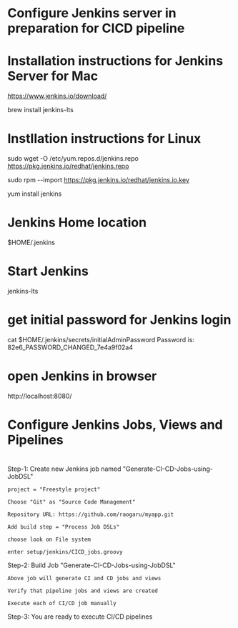 # ######################################################################
# Configure Jenkins server in preparation for CICD pipeline
# ######################################################################

# Installation instructions for  Jenkins Server for Mac 

https://www.jenkins.io/download/

brew install jenkins-lts

# Instllation instructions for Linux

sudo wget -O /etc/yum.repos.d/jenkins.repo https://pkg.jenkins.io/redhat/jenkins.repo

sudo rpm --import https://pkg.jenkins.io/redhat/jenkins.io.key

yum install jenkins

# Jenkins Home location

$HOME/.jenkins

# Start Jenkins

jenkins-lts

# get initial password for Jenkins login
cat  $HOME/.jenkins/secrets/initialAdminPassword
Password is: 82e6_PASSWORD_CHANGED_7e4a9f02a4

# open Jenkins in browser
http://localhost:8080/

# ######################################################################
# Configure Jenkins Jobs, Views and Pipelines
# ######################################################################

Step-1: Create new Jenkins job named "Generate-CI-CD-Jobs-using-JobDSL" 

	project = "Freestyle project"

	Choose "Git" as "Source Code Management"

	Repository URL: https://github.com/raogaru/myapp.git

	Add build step = "Process Job DSLs" 

	choose look on File system 

	enter setup/jenkins/CICD_jobs.groovy

Step-2: Build Job "Generate-CI-CD-Jobs-using-JobDSL"

	Above job will generate CI and CD jobs and views

	Verify that pipeline jobs and views are created

	Execute each of CI/CD job manually

Step-3: You are ready to execute CI/CD pipelines

# ######################################################################

